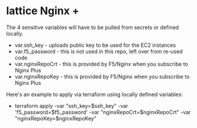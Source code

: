 # lattice Nginx +

The 4 sensitive variables will have to be pulled from secrets or defined locally.
- var.ssh_key - uploads public key to be used for the EC2 instances
- var.f5_password - this is not used in this repo, left over from re-used code
- var.nginxRepoCrt - this is provided by F5/Nginx when you subscribe to Nginx Plus
- var.nginxRepoKey - this is provided by F5/Nginx when you subscribe to Nginx Plus


Here's an example to apply via terraform using locally defined variables:
- terraform apply -var "ssh_key=$ssh_key" -var 'f5_password=$f5_password' -var "nginxRepoCrt=$nginxRepoCrt" -var "nginxRepoKey=$nginxRepoKey"